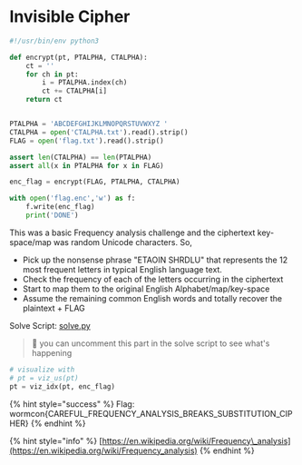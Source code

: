 # Invisible Cipher

```python
#!/usr/bin/env python3

def encrypt(pt, PTALPHA, CTALPHA):
	ct = ''
	for ch in pt:
		i = PTALPHA.index(ch)
		ct += CTALPHA[i]
	return ct


PTALPHA = 'ABCDEFGHIJKLMNOPQRSTUVWXYZ '
CTALPHA = open('CTALPHA.txt').read().strip()
FLAG = open('flag.txt').read().strip()

assert len(CTALPHA) == len(PTALPHA)
assert all(x in PTALPHA for x in FLAG)

enc_flag = encrypt(FLAG, PTALPHA, CTALPHA)

with open('flag.enc','w') as f:
	f.write(enc_flag)
	print('DONE')
```

This was a basic Frequency analysis challenge and the ciphertext key-space/map was random Unicode characters. So,

* Pick up the nonsense phrase "ETAOIN SHRDLU" that represents the 12 most frequent letters in typical English language text.
* Check the frequency of each of the letters occurring in the ciphertext
* Start to map them to the original English Alphabet/map/key-space
* Assume the remaining common English words and totally recover the plaintext + FLAG

Solve Script: [solve.py](https://github.com/r3yc0n1c/ctf-challs/blob/main/WORMCON-0x01/invisible_cipher/solve.py)

> 🔰 you can uncomment this part in the solve script to see what's happening

```python
# visualize with
# pt = viz_us(pt)
pt = viz_idx(pt, enc_flag)
```

{% hint style="success" %}
Flag: wormcon{CAREFUL\_FREQUENCY\_ANALYSIS\_BREAKS\_SUBSTITUTION\_CIPHER}
{% endhint %}

{% hint style="info" %}
[https://en.wikipedia.org/wiki/Frequency\_analysis](https://en.wikipedia.org/wiki/Frequency_analysis)
{% endhint %}

